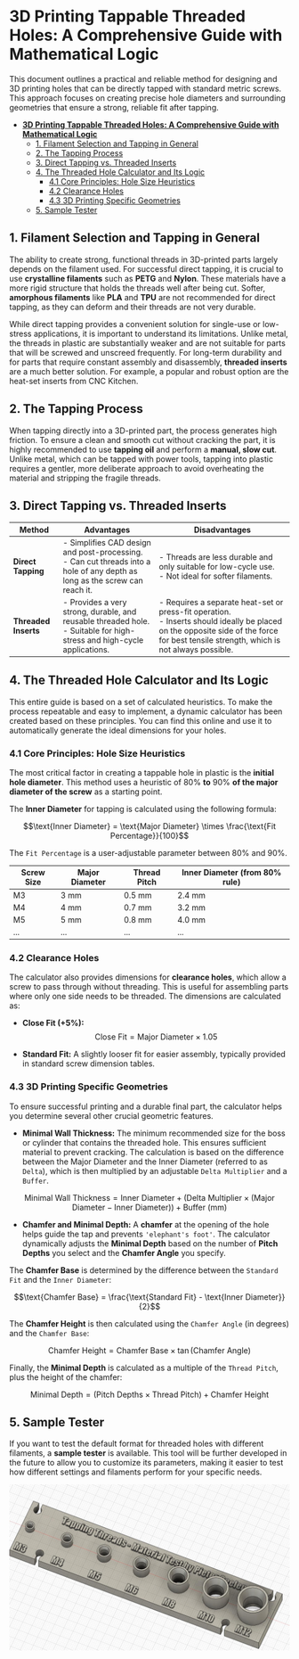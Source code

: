 # **3D Printing Tappable Threaded Holes: A Comprehensive Guide with Mathematical Logic**

This document outlines a practical and reliable method for designing and 3D printing holes that can be directly tapped with standard metric screws. This approach focuses on creating precise hole diameters and surrounding geometries that ensure a strong, reliable fit after tapping.

- [**3D Printing Tappable Threaded Holes: A Comprehensive Guide with Mathematical Logic**](#3d-printing-tappable-threaded-holes-a-comprehensive-guide-with-mathematical-logic)
  - [1. Filament Selection and Tapping in General](#1-filament-selection-and-tapping-in-general)
  - [2. The Tapping Process](#2-the-tapping-process)
  - [3. Direct Tapping vs. Threaded Inserts](#3-direct-tapping-vs-threaded-inserts)
  - [4. The Threaded Hole Calculator and Its Logic](#4-the-threaded-hole-calculator-and-its-logic)
    - [4.1 Core Principles: Hole Size Heuristics](#41-core-principles-hole-size-heuristics)
    - [4.2 Clearance Holes](#42-clearance-holes)
    - [4.3 3D Printing Specific Geometries](#43-3d-printing-specific-geometries)
  - [5. Sample Tester](#5-sample-tester)



## 1. Filament Selection and Tapping in General

The ability to create strong, functional threads in 3D-printed parts largely depends on the filament used. For successful direct tapping, it is crucial to use **crystalline filaments** such as **PETG** and **Nylon**. These materials have a more rigid structure that holds the threads well after being cut. Softer, **amorphous filaments** like **PLA** and **TPU** are not recommended for direct tapping, as they can deform and their threads are not very durable.

While direct tapping provides a convenient solution for single-use or low-stress applications, it is important to understand its limitations. Unlike metal, the threads in plastic are substantially weaker and are not suitable for parts that will be screwed and unscreed frequently. For long-term durability and for parts that require constant assembly and disassembly, **threaded inserts** are a much better solution. For example, a popular and robust option are the heat-set inserts from CNC Kitchen.


## 2. The Tapping Process

When tapping directly into a 3D-printed part, the process generates high friction. To ensure a clean and smooth cut without cracking the part, it is highly recommended to use **tapping oil** and perform a **manual, slow cut**. Unlike metal, which can be tapped with power tools, tapping into plastic requires a gentler, more deliberate approach to avoid overheating the material and stripping the fragile threads.

## 3. Direct Tapping vs. Threaded Inserts

| **Method** | **Advantages** | **Disadvantages** | 
 | ----- | ----- | ----- | 
| **Direct Tapping** | - Simplifies CAD design and post-processing.<br/>- Can cut threads into a hole of any depth as long as the screw can reach it. | - Threads are less durable and only suitable for low-cycle use.<br/>- Not ideal for softer filaments. | 
| **Threaded Inserts** | - Provides a very strong, durable, and reusable threaded hole.<br/>- Suitable for high-stress and high-cycle applications. | - Requires a separate heat-set or press-fit operation.<br/>- Inserts should ideally be placed on the opposite side of the force for best tensile strength, which is not always possible. | 


## 4. The Threaded Hole Calculator and Its Logic

This entire guide is based on a set of calculated heuristics. To make the process repeatable and easy to implement, a dynamic calculator has been created based on these principles. You can find this online and use it to automatically generate the ideal dimensions for your holes.

### 4.1 Core Principles: Hole Size Heuristics

The most critical factor in creating a tappable hole in plastic is the **initial hole diameter**. This method uses a heuristic of $80\%$ **to** $90\%$ **of the major diameter of the screw** as a starting point.

The **Inner Diameter** for tapping is calculated using the following formula:

$$\text{Inner Diameter} = \text{Major Diameter} \times \frac{\text{Fit Percentage}}{100}$$

The `Fit Percentage` is a user-adjustable parameter between $80\%$ and $90\%$.

| **Screw Size** | **Major Diameter** | **Thread Pitch** | **Inner Diameter (from 80% rule)** | 
 | ----- | ----- | ----- | ----- | 
| M3 | $3$ mm | $0.5$ mm | $2.4$ mm | 
| M4 | $4$ mm | $0.7$ mm | $3.2$ mm | 
| M5 | $5$ mm | $0.8$ mm | $4.0$ mm | 
| ... | ... | ... | ... | 

### 4.2 Clearance Holes

The calculator also provides dimensions for **clearance holes**, which allow a screw to pass through without threading. This is useful for assembling parts where only one side needs to be threaded. The dimensions are calculated as:

* **Close Fit ($+5\%$):** $$\text{Close Fit} = \text{Major Diameter} \times 1.05$$

* **Standard Fit:** A slightly looser fit for easier assembly, typically provided in standard screw dimension tables.

### 4.3 3D Printing Specific Geometries

To ensure successful printing and a durable final part, the calculator helps you determine several other crucial geometric features.

* **Minimal Wall Thickness:** The minimum recommended size for the boss or cylinder that contains the threaded hole. This ensures sufficient material to prevent cracking. The calculation is based on the difference between the Major Diameter and the Inner Diameter (referred to as `Delta`), which is then multiplied by an adjustable `Delta Multiplier` and a `Buffer`.

$$\text{Minimal Wall Thickness} = \text{Inner Diameter} + (\text{Delta Multiplier} \times (\text{Major Diameter} - \text{Inner Diameter})) + \text{Buffer (mm)}$$

* **Chamfer and Minimal Depth:** A **chamfer** at the opening of the hole helps guide the tap and prevents `'elephant's foot'`. The calculator dynamically adjusts the **Minimal Depth** based on the number of **Pitch Depths** you select and the **Chamfer Angle** you specify.

The **Chamfer Base** is determined by the difference between the `Standard Fit` and the `Inner Diameter`:

$$\text{Chamfer Base} = \frac{\text{Standard Fit} - \text{Inner Diameter}}{2}$$

The **Chamfer Height** is then calculated using the `Chamfer Angle` (in degrees) and the `Chamfer Base`:

$$\text{Chamfer Height} = \text{Chamfer Base} \times \tan(\text{Chamfer Angle})$$

Finally, the **Minimal Depth** is calculated as a multiple of the `Thread Pitch`, plus the height of the chamfer:

$$\text{Minimal Depth} = (\text{Pitch Depths} \times \text{Thread Pitch}) + \text{Chamfer Height}$$

## 5. Sample Tester

If you want to test the default format for threaded holes with different filaments, a **sample tester** is available. This tool will be further developed in the future to allow you to customize its parameters, making it easier to test how different settings and filaments perform for your specific needs.

![](sample.jpeg)